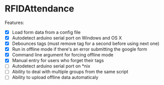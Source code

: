 # RFIDAttendance

Features:
- [x] Load form data from a config file
- [x] Autodetect arduino serial port on Windows and OS X
- [x] Debounces tags (must remove tag for a second before using next one)
- [x] Run in offline mode if there's an error submitting the google form
- [x] Command line argument for forcing offline mode
- [x] Manual entry for users who forget their tags
- [ ] Autodetect arduino serial port on *nix
- [ ] Ability to deal with multiple groups from the same script
- [ ] Ability to upload offline data automaticaly
